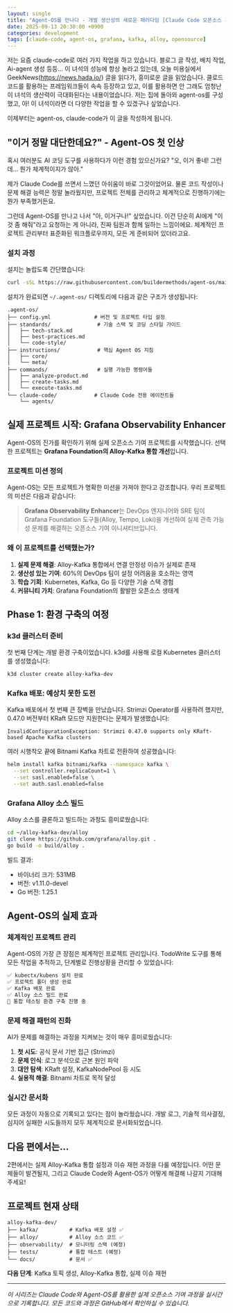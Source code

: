 ```yaml
---
layout: single
title: "Agent-OS를 만나다 - 개발 생산성의 새로운 패러다임 [Claude Code 오픈소스 기여 도전기 #1]"
date: 2025-09-13 20:30:00 +0900
categories: development
tags: [claude-code, agent-os, grafana, kafka, alloy, opensource]
---
```


저는 요즘 claude-code로 여러 가지 작업을 하고 있습니다. 블로그 글 작성, 배치 작업, Ai-agent 생성 등등...
이 녀석의 성능에 항상 놀라고 있는데, 오늘 미용실에서 GeekNews(https://news.hada.io/) 글을 읽다가, 흥미로운 글을 읽었습니다.
클로드 코드를 활용하는 프레임워크들이 속속 등장하고 있고, 이를 활용하면 안 그래도 엄청난 이 녀석의 생산력이 극대화된다는 내용이었습니다. 
저는 집에 돌아와 agent-os를 구성했고, 아! 이 녀석이라면 더 다양한 작업을 할 수 있겠구나 싶었습니다.

이제부터는 agent-os, claude-code가 이 글을 작성하게 됩니다.

## "이거 정말 대단한데요?" - Agent-OS 첫 인상

혹시 여러분도 AI 코딩 도구를 사용하다가 이런 경험 있으신가요? "오, 이거 좋네! 그런데... 뭔가 체계적이지가 않아." 

제가 Claude Code를 쓰면서 느꼈던 아쉬움이 바로 그것이었어요. 물론 코드 작성이나 문제 해결 능력은 정말 놀라웠지만, 프로젝트 전체를 관리하고 체계적으로 진행하기에는 뭔가 부족했거든요.

그런데 Agent-OS를 만나고 나서 "아, 이거구나!" 싶었습니다. 이건 단순히 AI에게 "이것 좀 해줘"라고 요청하는 게 아니라, 진짜 팀원과 함께 일하는 느낌이에요. 체계적인 프로젝트 관리부터 표준화된 워크플로우까지, 모든 게 준비되어 있더라고요.

### 설치 과정

설치는 놀랍도록 간단했습니다:

```bash
curl -sSL https://raw.githubusercontent.com/buildermethods/agent-os/main/setup/base.sh | bash -s -- --claude-code
```

설치가 완료되면 `~/.agent-os/` 디렉토리에 다음과 같은 구조가 생성됩니다:

```
.agent-os/
├── config.yml              # 버전 및 프로젝트 타입 설정
├── standards/               # 기술 스택 및 코딩 스타일 가이드
│   ├── tech-stack.md
│   ├── best-practices.md
│   └── code-style/
├── instructions/            # 핵심 Agent OS 지침
│   ├── core/
│   └── meta/
├── commands/                # 실행 가능한 명령어들
│   ├── analyze-product.md
│   ├── create-tasks.md
│   └── execute-tasks.md
└── claude-code/            # Claude Code 전용 에이전트들
    └── agents/
```

## 실제 프로젝트 시작: Grafana Observability Enhancer

Agent-OS의 진가를 확인하기 위해 실제 오픈소스 기여 프로젝트를 시작했습니다. 선택한 프로젝트는 **Grafana Foundation의 Alloy-Kafka 통합 개선**입니다.

### 프로젝트 미션 정의

Agent-OS는 모든 프로젝트가 명확한 미션을 가져야 한다고 강조합니다. 우리 프로젝트의 미션은 다음과 같습니다:

> **Grafana Observability Enhancer**는 DevOps 엔지니어와 SRE 팀이 Grafana Foundation 도구들(Alloy, Tempo, Loki)을 개선하여 실제 관측 가능성 문제를 해결하는 오픈소스 기여 이니셔티브입니다.

### 왜 이 프로젝트를 선택했는가?

1. **실제 문제 해결**: Alloy-Kafka 통합에서 연결 안정성 이슈가 실제로 존재
2. **생산성 있는 기여**: 60%의 DevOps 팀이 설정 어려움을 호소하는 영역
3. **학습 기회**: Kubernetes, Kafka, Go 등 다양한 기술 스택 경험
4. **커뮤니티 가치**: Grafana Foundation의 활발한 오픈소스 생태계

## Phase 1: 환경 구축의 여정

### k3d 클러스터 준비

첫 번째 단계는 개발 환경 구축이었습니다. k3d를 사용해 로컬 Kubernetes 클러스터를 생성했습니다:

```bash
k3d cluster create alloy-kafka-dev
```

### Kafka 배포: 예상치 못한 도전

Kafka 배포에서 첫 번째 큰 장벽을 만났습니다. Strimzi Operator를 사용하려 했지만, 0.47.0 버전부터 KRaft 모드만 지원한다는 문제가 발생했습니다:

```
InvalidConfigurationException: Strimzi 0.47.0 supports only KRaft-based Apache Kafka clusters
```

여러 시행착오 끝에 Bitnami Kafka 차트로 전환하여 성공했습니다:

```bash
helm install kafka bitnami/kafka --namespace kafka \
  --set controller.replicaCount=1 \
  --set sasl.enabled=false \
  --set auth.sasl.enabled=false
```

### Grafana Alloy 소스 빌드

Alloy 소스를 클론하고 빌드하는 과정도 흥미로웠습니다:

```bash
cd ~/alloy-kafka-dev/alloy
git clone https://github.com/grafana/alloy.git .
go build -o build/alloy .
```

빌드 결과:
- 바이너리 크기: 531MB
- 버전: v1.11.0-devel
- Go 버전: 1.25.1

## Agent-OS의 실제 효과

### 체계적인 프로젝트 관리

Agent-OS의 가장 큰 장점은 체계적인 프로젝트 관리입니다. TodoWrite 도구를 통해 모든 작업을 추적하고, 단계별로 진행상황을 관리할 수 있었습니다:

```markdown
✅ kubectx/kubens 설치 완료
✅ 프로젝트 폴더 생성 완료  
✅ Kafka 배포 완료
✅ Alloy 소스 빌드 완료
🔄 통합 테스팅 환경 구축 진행 중
```

### 문제 해결 패턴의 진화

AI가 문제를 해결하는 과정을 지켜보는 것이 매우 흥미로웠습니다:

1. **첫 시도**: 공식 문서 기반 접근 (Strimzi)
2. **문제 인식**: 로그 분석으로 근본 원인 파악
3. **대안 탐색**: KRaft 설정, KafkaNodePool 등 시도  
4. **실용적 해결**: Bitnami 차트로 목적 달성

### 실시간 문서화

모든 과정이 자동으로 기록되고 있다는 점이 놀라웠습니다. 개발 로그, 기술적 의사결정, 심지어 실패한 시도들까지 모두 체계적으로 문서화되었습니다.

## 다음 편에서는...

2편에서는 실제 Alloy-Kafka 통합 설정과 이슈 재현 과정을 다룰 예정입니다. 어떤 문제들이 발견될지, 그리고 Claude Code와 Agent-OS가 어떻게 해결해 나갈지 기대해 주세요!

## 프로젝트 현재 상태

```
alloy-kafka-dev/
├── kafka/          # Kafka 배포 설정 ✅
├── alloy/          # Alloy 소스 코드 ✅  
├── observability/  # 모니터링 스택 (예정)
├── tests/          # 통합 테스트 (예정)
└── docs/           # 문서 ✅
```

**다음 단계**: Kafka 토픽 생성, Alloy-Kafka 통합, 실제 이슈 재현

---

*이 시리즈는 Claude Code와 Agent-OS를 활용한 실제 오픈소스 기여 과정을 실시간으로 기록합니다. 모든 코드와 과정은 GitHub에서 확인하실 수 있습니다.*